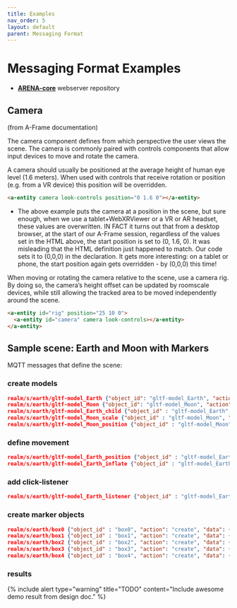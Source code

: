 ```yaml
---
title: Examples
nav_order: 5
layout: default
parent: Messaging Format
---
```


# Messaging Format Examples

- [**ARENA-core**](https://github.com/conix-center/ARENA-core) webserver repository

## Camera
(from A-Frame documentation)

The camera component defines from which perspective the user views the scene. The camera is commonly paired with controls components that allow input devices to move and rotate the camera.

A camera should usually be positioned at the average height of human eye level (1.6 meters). When used with controls that receive rotation or position (e.g. from a VR device) this position will be overridden.
```html
<a-entity camera look-controls position="0 1.6 0"></a-entity>
```
  - The above example puts the camera at a position in the scene, but sure enough, when we use a tablet+WebXRViewer or a VR or AR headset, these values are overwritten. IN FACT it turns out that from a desktop browser, at the start of our A-Frame session, regardless of the values set in the HTML above, the start position is set to (0, 1.6, 0). It was misleading that the HTML definition just happened to match. Our code sets it to (0,0,0) in the declaration. It gets more interesting: on a tablet or phone, the start position again gets overridden - by (0,0,0) this time!

When moving or rotating the camera relative to the scene, use a camera rig. By doing so, the camera’s height offset can be updated by roomscale devices, while still allowing the tracked area to be moved independently around the scene.
```html
<a-entity id="rig" position="25 10 0">
  <a-entity id="camera" camera look-controls></a-entity>
</a-entity>
```

## Sample scene: Earth and Moon with Markers
MQTT messages that define the scene:

### create models
```json
realm/s/earth/gltf-model_Earth {"object_id": "gltf-model_Earth", "action": "create", "data": {"object_type": "gltf-model", "position": {"x":0, "y": 0.1, "z": 0}, "url": "models/Earth.glb", "scale": {"x": 5, "y": 5, "z": 5}}}
realm/s/earth/gltf-model_Moon {"object_id": "gltf-model_Moon", "action": "create", "data": {"object_type": "gltf-model", "position": {"x":0.4, "y": 0.8, "z": -2}, "url": "models/Moon.glb" }}
realm/s/earth/gltf-model_Earth_child {"object_id" : "gltf-model_Earth", "action": "update", "type": "setChild", "data": {"child": "gltf-model_Moon"}}
realm/s/earth/gltf-model_Moon_scale {"object_id" : "gltf-model_Moon", "action": "update", "type": "object", "data": {"scale": {"x":0.03, "y":0.03, "z":0.03}}}
realm/s/earth/gltf-model_Moon_position {"object_id" : "gltf-model_Moon", "action": "update", "type": "object", "data": {"position": {"x":0.3, "y":0.07, "z":0}}}
```
### define movement
 ```json
realm/s/earth/gltf-model_Earth_position {"object_id" : "gltf-model_Earth", "action": "update", "type": "object", "data": {"animation": { "property": "rotation", "to": "0 360 0", "loop": true, "dur": 20000, "easing": "linear"}} }
realm/s/earth/gltf-model_Earth_inflate {"object_id" : "gltf-model_Earth", "action": "update", "type": "object", "data": {"startEvents": "click", "property": "scale", "dur": 1000, "from": "10 10 10", "to": "5 5 5", "easing": "easeInOutCirc", "loop": 5, "dir": "alternate"} }
```
### add click-listener
```json
realm/s/earth/gltf-model_Earth_listener {"object_id" : "gltf-model_Earth", "action": "update", "type": "object", "data": {"click-listener": ""}}
```
### create marker objects
```json
realm/s/earth/box0 {"object_id" : "box0", "action": "create", "data": {"color": "blue", "object_type": "cube", "scale":  {"x": 0.2, "y": 0.2, "z": 0.2}, "position": {"x": 0, "y": 0, "z": 0} }}
realm/s/earth/box1 {"object_id" : "box1", "action": "create", "data": {"color": "red", "object_type": "cube", "scale":  {"x": 0.2, "y": 0.2, "z": 0.2}, "position": {"x": -0.7, "y": 1.67, "z": 2.11} }}
realm/s/earth/box2 {"object_id" : "box2", "action": "create", "data": {"color": "red", "object_type": "cube", "scale":  {"x": 0.2, "y": 0.2, "z": 0.2}, "position": {"x": -2.88, "y": 2.80, "z": -2.12} }}
realm/s/earth/box3 {"object_id" : "box3", "action": "create", "data": {"color": "red", "object_type": "cube", "scale":  {"x": 0.2, "y": 0.2, "z": 0.2}, "position": {"x": -0.09, "y": 1.30, "z": -3.66} }}
realm/s/earth/box4 {"object_id" : "box4", "action": "create", "data": {"color": "red", "object_type": "cube", "scale":  {"x": 0.2, "y": 0.2, "z": 0.2}, "position": {"x": 3.31, "y": 2.00, "z": -0.97} }}
```
### results
{% include alert type="warning" title="TODO" content="Include awesome demo result from design doc." %}
